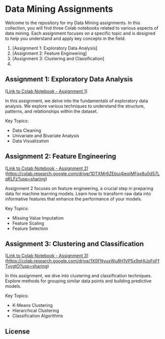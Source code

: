 # Data Mining Assignments

Welcome to the repository for my Data Mining assignments. In this collection, you will find three Colab notebooks related to various aspects of data mining. Each assignment focuses on a specific topic and is designed to help you understand and apply key concepts in the field.


1. [Assignment 1: Exploratory Data Analysis]
2. [Assignment 2: Feature Engineering]
3. [Assignment 3: Clustering and Classification]
4. 

## Assignment 1: Exploratory Data Analysis

[[Link to Colab Notebook - Assignment 1]](https://colab.research.google.com/drive/1WnWeV6JAfvxRUmFK1R-81vEXScPBRyT7?usp=sharing)

In this assignment, we delve into the fundamentals of exploratory data analysis. We explore various techniques to understand the structure, patterns, and relationships within the dataset.

Key Topics:
- Data Cleaning
- Univariate and Bivariate Analysis
- Data Visualization

## Assignment 2: Feature Engineering

[[Link to Colab Notebook - Assignment 2](link_to_assignment_2.ipynb)](https://colab.research.google.com/drive/1DTXMr6ZEbui4jeqiMFqx8u0d57LqKLFz?usp=sharing)

Assignment 2 focuses on feature engineering, a crucial step in preparing data for machine learning models. Learn how to transform raw data into informative features that enhance the performance of your models.

Key Topics:
- Missing Value Imputation
- Feature Scaling
- Feature Selection

## Assignment 3: Clustering and Classification

[[Link to Colab Notebook - Assignment 3](link_to_assignment_3.ipynb)](https://colab.research.google.com/drive/1X0FNyuxWu8H1VP5x9qHlJoFoFfTvvgtO?usp=sharing)

In this assignment, we dive into clustering and classification techniques. Explore methods for grouping similar data points and building predictive models.

Key Topics:
- K-Means Clustering
- Hierarchical Clustering
- Classification Algorithms

## License

